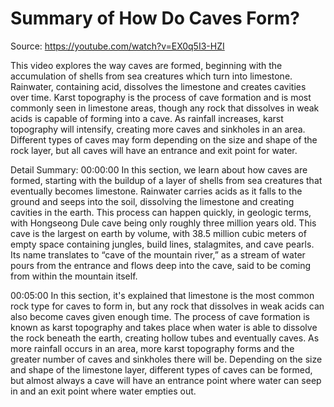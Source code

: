 # Summary of How Do Caves Form?

Source: https://youtube.com/watch?v=EX0q5I3-HZI

This video explores the way caves are formed, beginning with the accumulation of shells from sea creatures which turn into limestone. Rainwater, containing acid, dissolves the limestone and creates cavities over time. Karst topography is the process of cave formation and is most commonly seen in limestone areas, though any rock that dissolves in weak acids is capable of forming into a cave. As rainfall increases, karst topography will intensify, creating more caves and sinkholes in an area. Different types of caves may form depending on the size and shape of the rock layer, but all caves will have an entrance and exit point for water.

Detail Summary: 
00:00:00
In this section, we learn about how caves are formed, starting with the buildup of a layer of shells from sea creatures that eventually becomes limestone. Rainwater carries acids as it falls to the ground and seeps into the soil, dissolving the limestone and creating cavities in the earth. This process can happen quickly, in geologic terms, with Hongseong Dule cave being only roughly three million years old. This cave is the largest on earth by volume, with 38.5 million cubic meters of empty space containing jungles, build lines, stalagmites, and cave pearls. Its name translates to “cave of the mountain river,” as a stream of water pours from the entrance and flows deep into the cave, said to be coming from within the mountain itself.

00:05:00
In this section, it's explained that limestone is the most common rock type for caves to form in, but any rock that dissolves in weak acids can also become caves given enough time. The process of cave formation is known as karst topography and takes place when water is able to dissolve the rock beneath the earth, creating hollow tubes and eventually caves. As more rainfall occurs in an area, more karst topography forms and the greater number of caves and sinkholes there will be. Depending on the size and shape of the limestone layer, different types of caves can be formed, but almost always a cave will have an entrance point where water can seep in and an exit point where water empties out.

